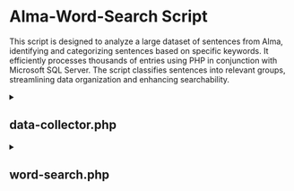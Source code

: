 # Alma-Word-Search Script 

This script is designed to analyze a large dataset of sentences from Alma, identifying and categorizing sentences based on specific keywords. It efficiently processes thousands of entries using PHP in conjunction with Microsoft SQL Server. The script classifies sentences into relevant groups, streamlining data organization and enhancing searchability.

<details>

<summary><h2>data-collector.php</h2></summary>

This file first queries the alma_api_data table to fetch all existing records. The script iterates through each record, extracts the api_mms_id, and adds it to the $mms_to_exclude array if it is not already present. This helps in preventing the insertion of duplicate records.

```php
if ($connection) {
   if (($result = sqlsrv_query( $connection, "select * from alma_api_data"))!== false){
      while ($row = sqlsrv_fetch_array( $result, SQLSRV_FETCH_ASSOC)) {
			$mms = $row['api_mms_id']; 
		  		if (!in_array($mms, $mms_to_exclude)){
			  		$mms_to_exclude[] = $mms;
		  		}  
		}
	}
}
```

The script then checks if the alma-digest.xml file exists. If it does, the file is loaded and parsed using simplexml_load_file(), and then converted into a JSON array for easier manipulation. This is achieved by first converting the SimpleXML object into a regular array and then encoding it into JSON before decoding it back to a PHP associative array.

** alma-digest.xml is a download directly from alma of your sentences you would like to search through

```php
if (file_exists('alma-digest.xml')) {
    $xml = simplexml_load_file('alma-digest.xml', 'SimpleXMLElement', LIBXML_NOCDATA);
    $json = json_decode(json_encode((array)$xml), TRUE);
```

This section processes each record in the JSON array. For each record, it extracts values for different fields and performs HTML encoding to ensure special characters are safely stored in the database. If the mms_id is not in the $mms_to_exclude list, a SQL INSERT query is constructed to add the new record into the alma_api_data table. The script executes the query using sqlsrv_query() and handles any potential errors by printing them out and terminating the script if an error occurs.

```php
foreach ($json as $records) {
    foreach ($records as $record) {
        $section = is_array($record["C0"]) ? ' ' : $record["C0"];
        $mms_id = is_array($record["C1"]) ? ' ' : $record["C1"];
        $series = is_array($record["C2"]) ? ' ' : htmlentities($record["C2"], ENT_QUOTES);
        $title = is_array($record["C3"]) ? ' ' : htmlentities($record["C3"], ENT_QUOTES);
        $content = htmlentities($record["C4"], ENT_QUOTES);
        $accession = is_array($record["C5"]) ? ' ' : htmlentities($record["C5"], ENT_QUOTES);
        
        if (!in_array($mms_id, $mms_to_exclude)) {
            if ($connection) {
                $sql = "INSERT INTO alma_api_data 
                    (api_mms_id, api_text, api_title, api_section, api_series, api_accession) 
                    VALUES 
                    ('$mms_id', '$content', '$title', '$section', '$series', '$accession')";
                
                $insert_stmt = sqlsrv_query($connection, $sql);
                
                if ($insert_stmt === false) {
                    die(print_r(sqlsrv_errors(), true));
                }
            }
        }
    }
}
```
</details>


<details>

<summary><h2>word-search.php</h2></summary>

The script queries the database to fetch term and category data by joining the alma_arm_term and alma_arm_category tables. It populates the $terms array with term names and $categories with associative arrays containing both terms and their corresponding categories.

```php
if (($result = sqlsrv_query($connection, "select * from alma_arm_term at join alma_arm_category ac on ac.category_id = at.category_id")) !== false) {
    while ($row = sqlsrv_fetch_array($result, SQLSRV_FETCH_ASSOC)) {
        array_push($terms, $row['term_name']); 
        array_push($categories, ["term" => $row['term_name'], "category" => $row["category_name"]]);
    }
}
```

Here, the script processes up to 2500 records from the alma_api_data table that are marked as incomplete (api_complete = '0'). It extracts and sanitizes various fields from each record. It then checks if any of the terms from the $terms array are present in the sentence field, storing matched terms in the $words array.

```php
if ($connection) {
    if (($result = sqlsrv_query($connection, "SELECT TOP 2500 * from alma_api_data WHERE api_complete = '0'")) !== false) {
        while ($row = sqlsrv_fetch_array($result, SQLSRV_FETCH_ASSOC)) {
            // Extract and sanitize data
            $mms = $row['api_mms_id']; 
            $id = $row['api_id']; 
            $sentence = htmlspecialchars($row['api_text'], ENT_QUOTES); 
            $title = htmlspecialchars($row['api_title'], ENT_QUOTES); 
            $section = $row['api_section']; 
            $series = htmlspecialchars($row['api_series'], ENT_QUOTES); 
            $accession = htmlspecialchars($row['api_accession'], ENT_QUOTES);

            // Search for terms in the sentence
            foreach ($terms as $term) {
                if (preg_match("/\b$term\b/i", $sentence)) {
                    array_push($words, $term); 
                }
            }

```

For each matched word, the script finds associated categories from the $categories array and populates the $categoryArray with these categories.

```php
            $categoryArray = [];
            foreach ($words as $word) {
                foreach ($categories as $category) {
                    $term = $category["term"]; 
                    $cat = $category["category"]; 
                    if ($term == $word) {
                        array_push($categoryArray, $cat); 
                    }
                }
            }

```

The script formats the matched terms and categories, ensuring that if no terms or categories are found, "N/A" is used instead. It then inserts this information into the alma_arm table and updates the corresponding record in alma_api_data to mark it as complete. Finally, it clears the $categoryArray and $words arrays to prepare for the next record.

```php
            $arm_word = !empty($words) ? implode(", ", $words) : "N/A";
            $arm_category = !empty($categoryArray) ? implode(", ", array_unique($categoryArray)) : "N/A";

            $insert = "INSERT INTO [Automation].[dbo].[alma_arm] 
                        (arm_section, arm_mms_id, arm_accession, arm_series, arm_title, arm_text, arm_terms, arm_category)
                        VALUES
                        ('$section', '$mms', '$accession', '$series', '$title', '$sentence', '$arm_word', '$arm_category')";
            $insert_stmt = sqlsrv_query($connection, $insert);
            if ($insert_stmt === false) { die(print_r(sqlsrv_errors(), true)); }
            echo "Inserted Record for mms_id: $mms" . "<br>";

            $update = "UPDATE alma_api_data set api_complete = '1' where api_id = '$id'";
            $update_stmt = sqlsrv_query($connection, $update);
            if ($update_stmt === false) { die(print_r(sqlsrv_errors(), true)); }
            echo "Updated Record for api_id: $id" . "<br>";

            $categoryArray = [];
            $words = [];
        }
    }
}


```

</details>

